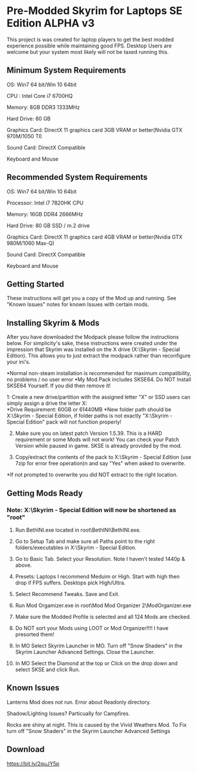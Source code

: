 # Pre-Modded Skyrim for Laptops SE Edition ALPHA v3
This project is was created for laptop players to get the best modded experience possible while maintaining good FPS. Desktop Users are welcome but your system most likely will not be taxed running this.


## Minimum System Requirements

OS: Win7 64 bit/Win 10 64bit

CPU : Intel Core i7 6700HQ

Memory: 8GB DDR3 1333MHz

Hard Drive: 60 GB

Graphics Card: DirectX 11 graphics card 3GB VRAM or better(Nvidia GTX 970M/1050 TI)

Sound Card: DirectX Compatible

Keyboard and Mouse

## Recommended System Requirements

OS: Win7 64 bit/Win 10 64bit

Processor: Intel i7 7820HK CPU

Memory: 16GB DDR4 2666MHz

Hard Drive: 80 GB SSD / m.2 drive

Graphics Card: DirectX 11 graphics card 4GB VRAM or better(Nvidia GTX 980M/1060 Max-Q)

Sound Card: DirectX Compatible

Keyboard and Mouse


## Getting Started

These instructions will get you a copy of the Mod up and running. See "Known Issues" notes for known Issues with certain mods.


## Installing Skyrim & Mods
After you have downloaded the Modpack please follow the instructions below. For simplicity's sake, these instructions were created under the impression that Skyrim was installed on the X drive (X:\Skyrim - Special Edition). This allows you to just extract the modpack rather than reconfigure your ini's.

•Normal non-steam installation is recommended for maximum compatibility, no problems / no user error
•My Mod Pack includes SKSE64. Do NOT Install SKSE64 Yourself. If you did then remove it!

1: Create a new drive/partition with the assigned letter "X" or SSD users can simply assign a drive the letter X:\
*Drive Requirement: 60GB or 61440MB
*New folder path should be X:\Skyrim - Special Edition, if folder paths is not exactly "X:\Skyrim - Special Edition" pack will not function properly!

2. Make sure you on latest patch Version 1.5.39. This is a HARD requirement or some Mods will not work! You can check your Patch Version while paused in game. SKSE is already provided by the mod.

3. Copy/extract the contents of the pack to X:\Skyrim - Special Edition (use 7zip for error free operation)n and say "Yes" when asked to overwrite. 

*If not prompted to overwrite you did NOT extract to the right location.


## Getting Mods Ready

### Note: X:\Skyrim - Special Edition will now be shortened as "root"
 
1. Run BethINI.exe located in root\BethINI\BethINI.exe.

2. Go to Setup Tab and make sure all Paths point to the right folders/executables in X:\Skyrim - Special Edition.

3. Go to Basic Tab. Select your Resolution. Note I haven't tested 1440p & above. 

4. Presets: Laptops I recommend Meduim or High. Start with high then drop if FPS suffers. Desktops pick High/Ultra.

5. Select Recommend Tweaks. Save and Exit.

6. Run Mod Orgamizer.exe in root\Mod Mod Organizer 2\ModOrganizer.exe

7. Make sure the Modded Profile is selected and all 124 Mods are checked.

8. Do NOT sort your Mods using LOOT or Mod Organizer!!!! I have presorted them!

9. In MO Select Skyrim Launcher in MO. Turn off "Snow Shaders" in the Skyrim Launcher Advanced Settings. Close the Launcher.

10. In MO Select the Diamond at the top or Click on the drop down and select SKSE and click Run.

## Known Issues

Lanterns Mod does not run. Error about Readonly directory.

Shadow/Lighting Issues? Particually for Campfires.

Rocks are shiny at night. This is caused by the Vivid Weathers Mod. To Fix turn off "Snow Shaders" in the Skyrim Launcher Advanced Settings

## Download
https://bit.ly/2quJY5p
